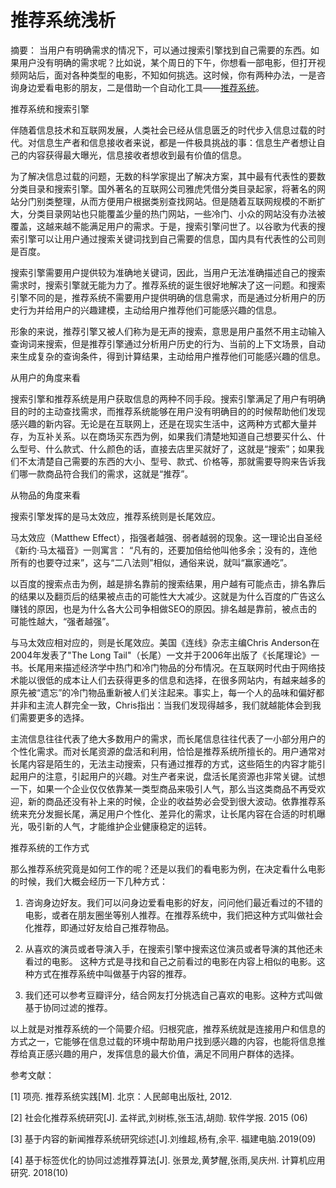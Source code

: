 # 推荐系统浅析

 摘要： 当用户有明确需求的情况下，可以通过搜索引擎找到自己需要的东西。如果用户没有明确的需求呢？比如说，某个周日的下午，你想看一部电影，但打开视频网站后，面对各种类型的电影，不知如何挑选。这时候，你有两种办法，一是咨询身边爱看电影的朋友，二是借助一个自动化工具——[推荐系统](https://link.zhihu.com/?target=https%3A//www.tuijianxitong.cn/)。

推荐系统和搜索引擎


伴随着信息技术和互联网发展，人类社会已经从信息匮乏的时代步入信息过载的时代。对信息生产者和信息接收者来说，都是一件极具挑战的事：信息生产者想让自己的内容获得最大曝光，信息接收者想收到最有价值的信息。

为了解决信息过载的问题，无数的科学家提出了解决方案，其中最有代表性的要数分类目录和搜索引擎。国外著名的互联网公司雅虎凭借分类目录起家，将著名的网站分门别类整理，从而方便用户根据类别查找网站。但是随着互联网规模的不断扩大，分类目录网站也只能覆盖少量的热门网站，一些冷门、小众的网站没有办法被覆盖，这越来越不能满足用户的需求。于是，搜索引擎问世了。以谷歌为代表的搜索引擎可以让用户通过搜索关键词找到自己需要的信息，国内具有代表性的公司则是百度。

搜索引擎需要用户提供较为准确地关键词，因此，当用户无法准确描述自己的搜索需求时，搜索引擎就无能为力了。推荐系统的诞生很好地解决了这一问题。和搜索引擎不同的是，推荐系统不需要用户提供明确的信息需求，而是通过分析用户的历史行为并给用户的兴趣建模，主动给用户推荐他们可能感兴趣的信息。

形象的来说，推荐引擎又被人们称为是无声的搜索，意思是用户虽然不用主动输入查询词来搜索，但是推荐引擎通过分析用户历史的行为、当前的上下文场景，自动来生成复杂的查询条件，得到计算结果，主动给用户推荐他们可能感兴趣的信息。 

从用户的角度来看

搜索引擎和推荐系统是用户获取信息的两种不同手段。搜索引擎满足了用户有明确目的时的主动查找需求，而推荐系统能够在用户没有明确目的的时候帮助他们发现感兴趣的新内容。无论是在互联网上，还是在现实生活中，这两种方式都大量并存，为互补关系。以在商场买东西为例，如果我们清楚地知道自己想要买什么、什么型号、什么款式、什么颜色的话，直接去店里买就好了，这就是“搜索”；如果我们不太清楚自己需要的东西的大小、型号、款式、价格等，那就需要导购来告诉我们哪一款商品符合我们的需求，这就是“推荐”。

从物品的角度来看

搜索引擎发挥的是马太效应，推荐系统则是长尾效应。

马太效应（Matthew Effect），指强者越强、弱者越弱的现象。这一理论出自圣经《新约·马太福音》一则寓言： “凡有的，还要加倍给他叫他多余；没有的，连他所有的也要夺过来”，这与“二八法则”相似，通俗来说，就叫“赢家通吃”。

以百度的搜索点击为例，越是排名靠前的搜索结果，用户越有可能点击，排名靠后的结果以及翻页后的结果被点击的可能性大大减少。这就是为什么百度的广告这么赚钱的原因，也是为什么各大公司争相做SEO的原因。排名越是靠前，被点击的可能性越大，“强者越强”。

与马太效应相对应的，则是长尾效应。美国《连线》杂志主编Chris Anderson在2004年发表了"The Long Tail"（长尾）一文并于2006年出版了《长尾理论》一书。长尾用来描述经济学中热门和冷门物品的分布情况。在互联网时代由于网络技术能以很低的成本让人们去获得更多的信息和选择，在很多网站内，有越来越多的原先被“遗忘”的冷门物品重新被人们关注起来。事实上，每一个人的品味和偏好都并非和主流人群完全一致，Chris指出：当我们发现得越多，我们就越能体会到我们需要更多的选择。

主流信息往往代表了绝大多数用户的需求，而长尾信息往往代表了一小部分用户的个性化需求。而对长尾资源的盘活和利用，恰恰是推荐系统所擅长的。用户通常对长尾内容是陌生的，无法主动搜索，只有通过推荐的方式，这些陌生的内容才能引起用户的注意，引起用户的兴趣。对生产者来说，盘活长尾资源也非常关键。试想一下，如果一个企业仅仅依靠某一类型商品来吸引人气，那么当这类商品不再受欢迎，新的商品还没有补上来的时候，企业的收益势必会受到很大波动。依靠推荐系统来充分发掘长尾，满足用户个性化、差异化的需求，让长尾内容在合适的时机曝光，吸引新的人气，才能维护企业健康稳定的运转。

推荐系统的工作方式

那么推荐系统究竟是如何工作的呢？还是以我们的看电影为例，在决定看什么电影的时候，我们大概会经历一下几种方式：

1. 咨询身边好友。我们可以问身边爱看电影的好友，问问他们最近看过的不错的电影，或者在朋友圈坐等别人推荐。在推荐系统中，我们把这种方式叫做社会化推荐，即通过好友给自己推荐物品。

2. 从喜欢的演员或者导演入手，在搜索引擎中搜索这位演员或者导演的其他还未看过的电影。 这种方式是寻找和自己之前看过的电影在内容上相似的电影。这种方式在推荐系统中叫做基于内容的推荐。

3. 我们还可以参考豆瓣评分，结合网友打分挑选自己喜欢的电影。这种方式叫做基于协同过滤的推荐。

以上就是对推荐系统的一个简要介绍。归根究底，推荐系统就是连接用户和信息的方式之一，它能够在信息过载的环境中帮助用户找到感兴趣的内容，也能将信息推荐给真正感兴趣的用户，发挥信息的最大价值，满足不同用户群体的选择。

参考文献：

[1] 项亮. 推荐系统实践[M]. 北京：人民邮电出版社, 2012.

[2] 社会化推荐系统研究[J]. 孟祥武,刘树栋,张玉洁,胡勋. 软件学报. 2015 (06) 

[3] 基于内容的新闻推荐系统研究综述[J].刘维超,杨有,余平. 福建电脑.2019(09)

[4] 基于标签优化的协同过滤推荐算法[J]. 张景龙,黄梦醒,张雨,吴庆州.  计算机应用研究. 2018(10)